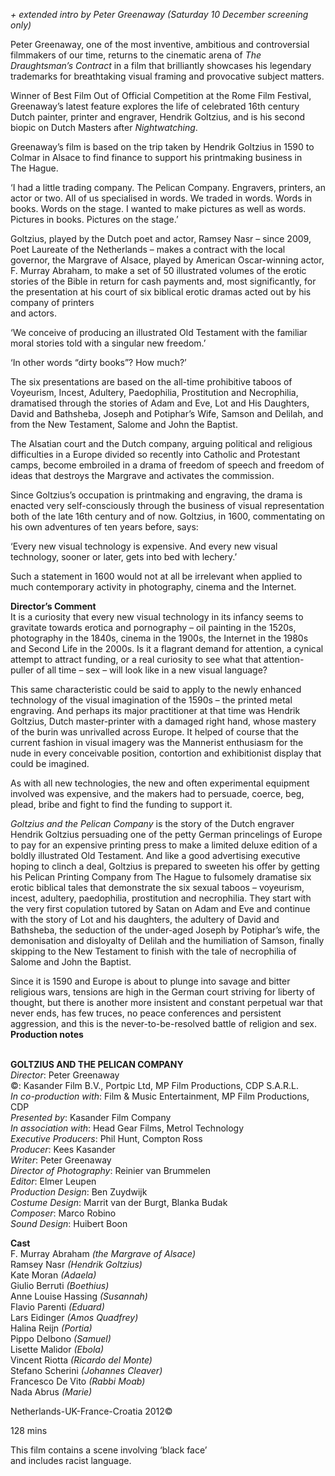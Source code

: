 

_+ extended intro by Peter Greenaway (Saturday 10 December screening only)_

Peter Greenaway, one of the most inventive, ambitious and controversial filmmakers of our time, returns to the cinematic arena of _The Draughtsman’s Contract_ in a film that brilliantly showcases his legendary trademarks for breathtaking visual framing and provocative subject matters.

Winner of Best Film Out of Official Competition at the Rome Film Festival, Greenaway’s latest feature explores the life of celebrated 16th century Dutch painter, printer and engraver, Hendrik Goltzius, and is his second biopic on Dutch Masters after _Nightwatching_.

Greenaway’s film is based on the trip taken by Hendrik Goltzius in 1590 to Colmar in Alsace to find finance to support his printmaking business in  
The Hague.

‘I had a little trading company. The Pelican Company. Engravers, printers, an actor or two. All of us specialised in words. We traded in words. Words in books. Words on the stage. I wanted to make pictures as well as words. Pictures in books. Pictures on the stage.’

Goltzius, played by the Dutch poet and actor, Ramsey Nasr – since 2009, Poet Laureate of the Netherlands – makes a contract with the local governor, the Margrave of Alsace, played by American Oscar-winning actor, F. Murray Abraham, to make a set of 50 illustrated volumes of the erotic stories of the Bible in return for cash payments and, most significantly, for the presentation at his court of six biblical erotic dramas acted out by his company of printers  
and actors.

‘We conceive of producing an illustrated Old Testament with the familiar moral stories told with a singular new freedom.’

‘In other words “dirty books”? How much?’

The six presentations are based on the all-time prohibitive taboos of Voyeurism, Incest, Adultery, Paedophilia, Prostitution and Necrophilia, dramatised through the stories of Adam and Eve, Lot and His Daughters, David and Bathsheba, Joseph and Potiphar’s Wife, Samson and Delilah, and from the New Testament, Salome and John the Baptist.

The Alsatian court and the Dutch company, arguing political and religious difficulties in a Europe divided so recently into Catholic and Protestant camps, become embroiled in a drama of freedom of speech and freedom of ideas that destroys the Margrave and activates the commission.

Since Goltzius’s occupation is printmaking and engraving, the drama is enacted very self-consciously through the business of visual representation both of the late 16th century and of now. Goltzius, in 1600, commentating on his own adventures of ten years before, says:

‘Every new visual technology is expensive. And every new visual technology, sooner or later, gets into bed with lechery.’

Such a statement in 1600 would not at all be irrelevant when applied to much contemporary activity in photography, cinema and the Internet.

**Director’s Comment**  
It is a curiosity that every new visual technology in its infancy seems to gravitate towards erotica and pornography – oil painting in the 1520s, photography in the 1840s, cinema in the 1900s, the Internet in the 1980s and Second Life in the 2000s. Is it a flagrant demand for attention, a cynical attempt to attract funding, or a real curiosity to see what that attention-puller of all time – sex – will look like in a new visual language?

This same characteristic could be said to apply to the newly enhanced technology of the visual imagination of the 1590s – the printed metal engraving. And perhaps its major practitioner at that time was Hendrik Goltzius, Dutch master-printer with a damaged right hand, whose mastery of the burin was unrivalled across Europe. It helped of course that the current fashion in visual imagery was the Mannerist enthusiasm for the nude in every conceivable position, contortion and exhibitionist display that could be imagined.

As with all new technologies, the new and often experimental equipment involved was expensive, and the makers had to persuade, coerce, beg, plead, bribe and fight to find the funding to support it.

_Goltzius and the Pelican Company_ is the story of the Dutch engraver Hendrik Goltzius persuading one of the petty German princelings of Europe to pay for an expensive printing press to make a limited deluxe edition of a boldly illustrated Old Testament. And like a good advertising executive hoping to clinch a deal, Goltzius is prepared to sweeten his offer by getting his Pelican Printing Company from The Hague to fulsomely dramatise six erotic biblical tales that demonstrate the six sexual taboos – voyeurism, incest, adultery, paedophilia, prostitution and necrophilia. They start with the very first copulation tutored by Satan on Adam and Eve and continue with the story of Lot and his daughters, the adultery of David and Bathsheba, the seduction of the under-aged Joseph by Potiphar’s wife, the demonisation and disloyalty of Delilah and the humiliation of Samson, finally skipping to the New Testament to finish with the tale of necrophilia of Salome and John the Baptist.

Since it is 1590 and Europe is about to plunge into savage and bitter religious wars, tensions are high in the German court striving for liberty of thought, but there is another more insistent and constant perpetual war that never ends, has few truces, no peace conferences and persistent aggression, and this is the never-to-be-resolved battle of religion and sex.  
**Production notes**
<br><br>

**GOLTZIUS AND THE PELICAN COMPANY**  
_Director_: Peter Greenaway  
©: Kasander Film B.V., Portpic Ltd,  MP Film Productions, CDP S.A.R.L.  
_In co-production with_: Film & Music Entertainment, MP Film Productions, CDP  
_Presented by_: Kasander Film Company  
_In association with_: Head Gear Films,  Metrol Technology  
_Executive Producers_: Phil Hunt, Compton Ross  
_Producer_: Kees Kasander  
_Writer_: Peter Greenaway  
_Director of Photography_: Reinier van Brummelen  
_Editor_: Elmer Leupen  
_Production Design_: Ben Zuydwijk  
_Costume Design_: Marrit van der Burgt,  Blanka Budak  
_Composer_: Marco Robino  
_Sound Design_: Huibert Boon

**Cast**  
F. Murray Abraham _(the Margrave of Alsace)_  
Ramsey Nasr _(Hendrik Goltzius)_  
Kate Moran _(Adaela)_  
Giulio Berruti _(Boethius)_  
Anne Louise Hassing _(Susannah)_  
Flavio Parenti _(Eduard)_  
Lars Eidinger _(Amos Quadfrey)_  
Halina Reijn _(Portia)_  
Pippo Delbono _(Samuel)_  
Lisette Malidor _(Ebola)_  
Vincent Riotta _(Ricardo del Monte)_  
Stefano Scherini _(Johannes Cleaver)_  
Francesco De Vito _(Rabbi Moab)_  
Nada Abrus _(Marie)_

Netherlands-UK-France-Croatia 2012©

128 mins

This film contains a scene involving ‘black face’  
and includes racist language.
<!--stackedit_data:
eyJoaXN0b3J5IjpbLTk5MzgwODYzMF19
-->